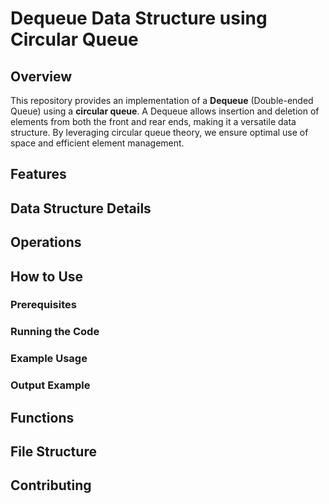 # Dequeue Data Structure using Circular Queue

## Overview

This repository provides an implementation of a **Dequeue** (Double-ended Queue) using a **circular queue**. A Dequeue allows insertion and deletion of elements from both the front and rear ends, making it a versatile data structure. By leveraging circular queue theory, we ensure optimal use of space and efficient element management.

## Features

## Data Structure Details

## Operations

## How to Use

### Prerequisites

### Running the Code

### Example Usage

### Output Example

## Functions

## File Structure

## Contributing
